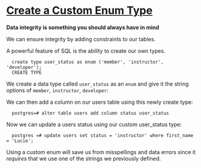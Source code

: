 # [Create a Custom Enum Type](https://egghead.io/lessons/postgresql-create-a-custom-enum-type)

**Data integrity is something you should always have in mind**

We can ensure integrity by adding constraints to our tables. 

A powerful feature of SQL is the ability to create our own types.

```postgres
  create type user_status as enum ('member', 'instructor', 'developer');
  CREATE TYPE
```

We create a data type called `user_status` as an `enum` and give it the string options of `member`, `instructor`, `developer`:

We can then add a column on our users table using this newly create type:

```postgres
  postgres=# alter table users add column status user_status 
```

Now we can update a users status using our custom user_status type:

```postgres
  postgres =# update users set status = 'instructor' where first_name = 'Lucie'; 
```

Using a custom enum will save us from misspellings and data errors since it *requires* that we use one of the strings we previously defined.